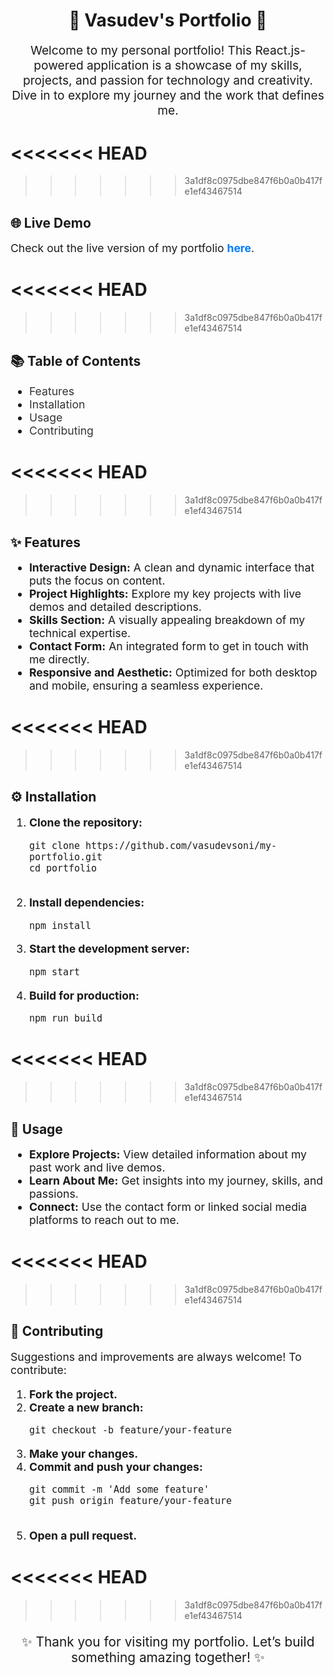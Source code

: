 <h1 style="text-align: center;">🎨 <strong>Vasudev's Portfolio</strong> 🎨</h1>

<p style="text-align: center; font-size: 1.2rem;">Welcome to my personal portfolio! This React.js-powered application is a showcase of my skills, projects, and passion for technology and creativity. Dive in to explore my journey and the work that defines me.</p>

<<<<<<< HEAD
=======


>>>>>>> 3a1df8c0975dbe847f6b0a0b417fe1ef43467514
<h2>🌐 <strong>Live Demo</strong></h2>

<p style="font-size: 1.1rem;">Check out the live version of my portfolio <a href="https://vasudevsoni.github.io/my-portfolio" style="color: #007bff; text-decoration: none; font-weight: bold;">here</a>. <!-- Replace with actual link if hosted --></p>

<<<<<<< HEAD
=======


>>>>>>> 3a1df8c0975dbe847f6b0a0b417fe1ef43467514
<h2>📚 <strong>Table of Contents</strong></h2>
<ul style="font-size: 1.1rem;">
  <li><a href="#features" style="text-decoration: none; color: #333;">Features</a></li>
  <li><a href="#installation" style="text-decoration: none; color: #333;">Installation</a></li>
  <li><a href="#usage" style="text-decoration: none; color: #333;">Usage</a></li>
  <li><a href="#contributing" style="text-decoration: none; color: #333;">Contributing</a></li>
</ul>

<<<<<<< HEAD
=======


>>>>>>> 3a1df8c0975dbe847f6b0a0b417fe1ef43467514
<h2 id="features">✨ <strong>Features</strong></h2>
<ul style="font-size: 1.1rem;">
  <li><strong>Interactive Design:</strong> A clean and dynamic interface that puts the focus on content.</li>
  <li><strong>Project Highlights:</strong> Explore my key projects with live demos and detailed descriptions.</li>
  <li><strong>Skills Section:</strong> A visually appealing breakdown of my technical expertise.</li>
  <li><strong>Contact Form:</strong> An integrated form to get in touch with me directly.</li>
  <li><strong>Responsive and Aesthetic:</strong> Optimized for both desktop and mobile, ensuring a seamless experience.</li>
</ul>

<<<<<<< HEAD
=======


>>>>>>> 3a1df8c0975dbe847f6b0a0b417fe1ef43467514
<h2 id="installation">⚙️ <strong>Installation</strong></h2>
<ol style="font-size: 1.1rem;">
  <li><strong>Clone the repository:</strong>
    <pre><code>git clone https://github.com/vasudevsoni/my-portfolio.git
cd portfolio
    </code></pre>
  </li>
  <li><strong>Install dependencies:</strong>
    <pre><code>npm install</code></pre>
  </li>
  <li><strong>Start the development server:</strong>
    <pre><code>npm start</code></pre>
  </li>
  <li><strong>Build for production:</strong>
    <pre><code>npm run build</code></pre>
  </li>
</ol>

<<<<<<< HEAD
=======


>>>>>>> 3a1df8c0975dbe847f6b0a0b417fe1ef43467514
<h2 id="usage">🚀 <strong>Usage</strong></h2>
<ul style="font-size: 1.1rem;">
  <li><strong>Explore Projects:</strong> View detailed information about my past work and live demos.</li>
  <li><strong>Learn About Me:</strong> Get insights into my journey, skills, and passions.</li>
  <li><strong>Connect:</strong> Use the contact form or linked social media platforms to reach out to me.</li>
</ul>

<<<<<<< HEAD
=======


>>>>>>> 3a1df8c0975dbe847f6b0a0b417fe1ef43467514
<h2 id="contributing">🤝 <strong>Contributing</strong></h2>
<p style="font-size: 1.1rem;">Suggestions and improvements are always welcome! To contribute:</p>
<ol style="font-size: 1.1rem;">
  <li><strong>Fork the project.</strong></li>
  <li><strong>Create a new branch:</strong>
    <pre><code>git checkout -b feature/your-feature</code></pre>
  </li>
  <li><strong>Make your changes.</strong></li>
  <li><strong>Commit and push your changes:</strong>
    <pre><code>git commit -m 'Add some feature'
git push origin feature/your-feature
    </code></pre>
  </li>
  <li><strong>Open a pull request.</strong></li>
</ol>

<<<<<<< HEAD
=======


>>>>>>> 3a1df8c0975dbe847f6b0a0b417fe1ef43467514
<p style="text-align: center; font-size: 1.3rem;">✨ Thank you for visiting my portfolio. Let’s build something amazing together! ✨</p>
